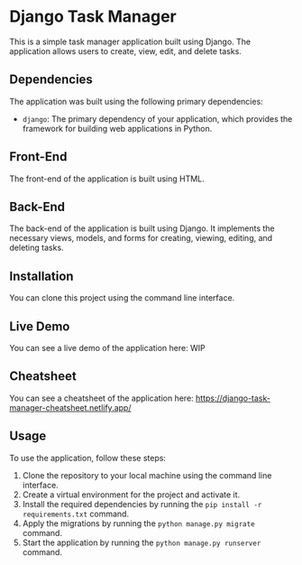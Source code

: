 # Django Task Manager

This is a simple task manager application built using Django. The application allows users to create, view, edit, and delete tasks.

## Dependencies

The application was built using the following primary dependencies:

- `django`: The primary dependency of your application, which provides the framework for building web applications in Python.

## Front-End

The front-end of the application is built using HTML. 

## Back-End

The back-end of the application is built using Django. It implements the necessary views, models, and forms for creating, viewing, editing, and deleting tasks.

## Installation

You can clone this project using the command line interface.

## Live Demo

You can see a live demo of the application here: WIP

## Cheatsheet

You can see a cheatsheet of the application here: https://django-task-manager-cheatsheet.netlify.app/

## Usage

To use the application, follow these steps:

1. Clone the repository to your local machine using the command line interface.
2. Create a virtual environment for the project and activate it.
3. Install the required dependencies by running the `pip install -r requirements.txt` command.
4. Apply the migrations by running the `python manage.py migrate` command.
5. Start the application by running the `python manage.py runserver` command.
